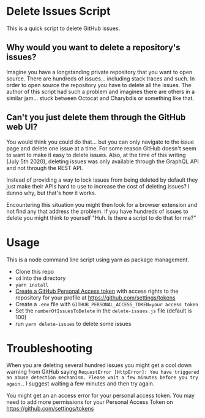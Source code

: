 # Delete Issues Script

This is a quick script to delete GitHub issues.

## Why would you want to delete a repository's issues?

Imagine you have a longstanding private repository that you want to open source. There are hundreds of issues... including stack traces and such. In order to open source the repository you have to delete all the issues. The author of this script had such a problem and imagines there are others in a similar jam... stuck between Octocat and Charybdis or something like that.

## Can't you just delete them through the GitHub web UI?

You would think you could do that... but you can only navigate to the issue page and delete one issue at a time. For some reason GitHub doesn't seem to want to make it easy to delete issues. Also, at the time of this writing (July 5th 2020), deleting issues was only available through the GraphQL API and not through the REST API.

Instead of providing a way to lock issues from being deleted by default they just make their APIs hard to use to increase the cost of deleting issues? I dunno why, but that's how it works.

Encountering this situation you might then look for a browser extension and not find any that address the problem. If you have hundreds of issues to delete you might think to yourself "Huh. Is there a script to do that for me?"

# Usage

This is a node command line script using yarn as package management.

* Clone this repo
* `cd` into the directory
* `yarn install`
* [Create a GitHub Personal Access token](https://docs.github.com/en/github/authenticating-to-github/creating-a-personal-access-token) with access rights to the repository for your profile at https://github.com/settings/tokens
* Create a `.env` file with `GITHUB_PERSONAL_ACCESS_TOKEN=your access token`
* Set the `numberOfIssuesToDelete` in the `delete-issues.js` file (default is 100)
* run `yarn delete-issues` to delete some issues

# Troubleshooting

When you are deleting several hundred issues you might get a cool down warning from GitHub saying `RequestError [HttpError]: You have triggered an abuse detection mechanism. Please wait a few minutes before you try again.`. 
I suggest waiting a few minutes and then try again.

You might get an an access error for your personal access token. You may need to add more permissions for your Personal Access Token on https://github.com/settings/tokens